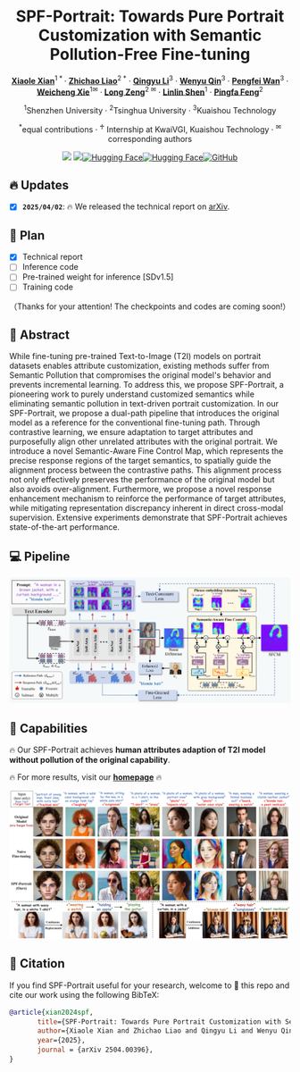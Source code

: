 <div align="center">
<h1>SPF-Portrait: Towards Pure Portrait Customization with Semantic Pollution-Free Fine-tuning</h1>

[**Xiaole Xian**](https://scholar.google.com/citations?user=XpaHZywAAAAJ&hl=zh-CN)<sup>1 * </sup>· [**Zhichao Liao**](https://scholar.google.com.hk/citations?user=4eRwbOEAAAAJ&hl=zh-CN)<sup>2 *</sup> · [**Qingyu Li**](https://github.com/wangqixun)<sup>3</sup> · [**Wenyu Qin**](https://huggingface.co/baymin0220)<sup>3</sup> · [**Pengfei Wan**](https://github.com/aihao2000)<sup>3</sup> · [**Weicheng Xie**](https://github.com/DannHuang)<sup>1✉</sup> · [**Long Zeng**](https://zechao-li.github.io/)<sup>2 ✉</sup> · [**Linlin Shen**](https://github.com/DannHuang)<sup>1</sup> · [**Pingfa Feng**](https://github.com/DannHuang)<sup>2</sup>

<sup>1</sup>Shenzhen University · <sup>2</sup>Tsinghua University · <sup>3</sup>Kuaishou Technology

<sup>*</sup>equal contributions · <sup>♰</sup> Internship at KwaiVGI, Kuaishou Technology · <sup>✉</sup>corresponding authors 

<a href='https://tgre3w2.github.io/SPF-Protrait//'><img src='https://img.shields.io/badge/Project-Page-green'></a> <a href='https://arxiv.org/abs/2503.23907'><img src='https://img.shields.io/badge/arXiv-SPFPortrait-red'></a>[![Hugging Face](https://img.shields.io/badge/%F0%9F%A4%97%20Hugging%20Face-Models-blue)](https://huggingface.co/)[![Hugging Face](https://img.shields.io/badge/%F0%9F%A4%97%20Hugging%20Face-App-red)](https://huggingface.co/)[![GitHub](https://img.shields.io/github/stars/TGre3W2/SPF-Protrait?style=social)](https://github.com/TGre3W2/SPF-Protrait)
</div>
  
##  🔥 Updates 

- [x] **`2025/04/02`**: 🔥 We released the technical report on [arXiv](https://arxiv.org/pdf/2504.00396).

##   💪 Plan 

- [x] Technical report
- [ ] Inference code
- [ ] Pre-trained weight for inference [SDv1.5]
- [ ] Training code

（Thanks for your attention! The checkpoints and codes are coming soon!）

## 📖 Abstract 

While fine-tuning pre-trained Text-to-Image (T2I) models on portrait datasets enables attribute customization, existing methods suffer from Semantic Pollution that compromises the original model's behavior and prevents incremental learning. To address this, we propose SPF-Portrait, a pioneering work to purely understand customized semantics while eliminating semantic pollution in text-driven portrait customization. In our SPF-Portrait, we propose a dual-path pipeline that introduces the original model as a reference for the conventional fine-tuning path. Through contrastive learning, we ensure adaptation to target attributes and purposefully align other unrelated attributes with the original portrait. We introduce a novel Semantic-Aware Fine Control Map, which represents the precise response regions of the target semantics, to spatially guide the alignment process between the contrastive paths. This alignment process not only effectively preserves the performance of the original model but also avoids over-alignment. Furthermore, we propose a novel response enhancement mechanism to reinforce the performance of target attributes, while mitigating representation discrepancy inherent in direct cross-modal supervision. Extensive experiments demonstrate that SPF-Portrait achieves state-of-the-art performance.

## 💻 Pipeline

<p align="center">
  <img src="assets/pipeline.png">
</p>

## 🚅 Capabilities 

  🔥 Our SPF-Portrait achieves **human attributes adaption of T2I model without pollution of the original capability**.

  🔥 For more results, visit our <a href="https://csgo-gen.github.io"><strong>homepage</strong></a> 🔥

<p align="center">
  <img src="assets/teaser.jpg">
</p>

## 💖 Citation

If you find SPF-Portrait useful for your research, welcome to 🌟 this repo and cite our work using the following BibTeX:

```bibtex
@article{xian2024spf,
       title={SPF-Portrait: Towards Pure Portrait Customization with Semantic Pollution-Free Fine-tuning}, 
       author={Xiaole Xian and Zhichao Liao and Qingyu Li and Wenyu Qin and Pengfei Wan and Weicheng Xie, Long Zeng and Linlin Shen and Pingfa Feng},
       year={2025},
       journal = {arXiv 2504.00396},
}
```
